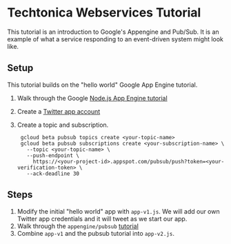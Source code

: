 # Techtonica Webservices Tutorial

This tutorial is an introduction to Google's Appengine and Pub/Sub. It is an
example of what a service responding to an event-driven system might look like.

## Setup

This tutorial builds on the "hello world" Google App Engine tutorial.
1. Walk through the Google [Node.js App Engine tutorial](https://codelabs.developers.google.com/codelabs/cloud-app-engine-node/index.html#0)
1. Create a [Twitter app account](https://apps.twitter.com/)
1. Create a topic and subscription.

        gcloud beta pubsub topics create <your-topic-name>
        gcloud beta pubsub subscriptions create <your-subscription-name> \
          --topic <your-topic-name> \
          --push-endpoint \
            https://<your-project-id>.appspot.com/pubsub/push?token=<your-verification-token> \
          --ack-deadline 30

## Steps

1. Modify the initial "hello world" app with `app-v1.js`. We will add our own
   Twitter app credentials and it will tweet as we start our app.
1. Walk through the `appengine/pubsub`
   [tutorial](https://github.com/GoogleCloudPlatform/nodejs-docs-samples/tree/master/appengine/pubsub)
1. Combine `app-v1` and the pubsub tutorial into `app-v2.js`.

